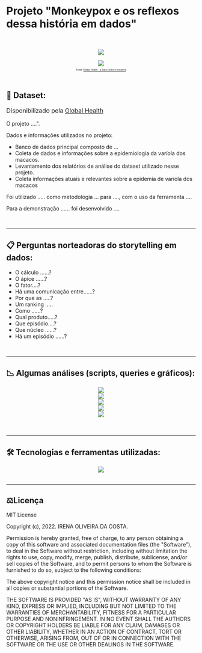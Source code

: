 # Projeto "Monkeypox e os reflexos dessa história em dados"
<br>
<p align="center">
<img src="http://img.shields.io/static/v1?label=STATUS&message=EM%20ANDAMENTO&color=GREEN&style=for-the-badge"/>
</p>

<div align="center">
<img src="https://github.com/irenacosta/monkeypoxPySpark/blob/main/confirmedmonkeypox.png" />
</div>
<p align="center" style="font-size: 6px">
Fonte: <a href="https://www.monkeypox.global.health/">Global Health - a Data Science Iniciative</a>
</p>
<br>



## 🔖 Dataset:

<p style="font-size: 16px">Disponibilizado pela <a href="https://www.monkeypox.global.health/">Global Health</a></p>
<p style="font-size: 14px">O projeto ....".</p>

<p style="font-size: 14px"> Dados e informações utilizados no projeto: 
<ul style="list-style: square;">
    <li>Banco de dados principal composto de ...
    <li>Coleta de dados e informações sobre a epidemiologia da varíola dos macacos.</li>
    <li>Levantamento dos relatórios de análise do dataset utilizado nesse projeto.</li>
    <li>Coleta informações atuais e relevantes sobre a epidemia de varíola dos macacos</li>    
</ul>

<p style="font-size: 14px">Foi utilizado ..... como metodologia ... para ...., com o uso da ferramenta ....</p>
<p style="font-size: 14px">Para a demonstração ...... foi desenvolvido ....</p>
<br>
<hr/>

## 📋 Perguntas norteadoras do storytelling em dados:

<ul style="list-style: square;">
    <li>O cálculo ......?</li>
    <li>O ápice ......?</li>
    <li>O fator....?</li>
    <li>Há uma comunicação entre......?</li>
    <li>Por que as .....?</li>
    <li>Um ranking .....</li>
    <li>Como ......?</li>
    <li>Qual produto.....?</li>
    <li>Que episódio....?</li>
    <li>Que núcleo ......?</li>
    <li>Há um episódio ......?</li>
</ul>

<br>
<hr/>

## 📉 Algumas análises (scripts, queries e gráficos):
<div align="center">
  <img src="assets/img/monkeypox1.png" />
</div>

<div align="center">
<img src="assets/img/monkeypox2.png" />
</div>

<div align="center">
<img src="assets/img/monkeypox3.png" />
</div>

<div align="center">
<img src="assets/img/monkeypox4.png" />
</div>

<div align="center">
<img src="assets/img/monkeypox5.png" />
</div>

<br>
<br>
<hr/>

## 🛠️ Tecnologias e ferramentas utilizadas:

<div align="center">
    
   <img src="assets/img/techs.png" />

</div>

<br>
<hr/>

## ⚖️Licença
MIT License

Copyright (c), 2022. IRENA OLIVEIRA DA COSTA.

Permission is hereby granted, free of charge, to any person obtaining a copy of this software and associated documentation files (the "Software"), to deal
in the Software without restriction, including without limitation the rights to use, copy, modify, merge, publish, distribute, sublicense, and/or sell
copies of the Software, and to permit persons to whom the Software is furnished to do so, subject to the following conditions:

The above copyright notice and this permission notice shall be included in all copies or substantial portions of the Software.

THE SOFTWARE IS PROVIDED "AS IS", WITHOUT WARRANTY OF ANY KIND, EXPRESS OR IMPLIED, INCLUDING BUT NOT LIMITED TO THE WARRANTIES OF MERCHANTABILITY,
FITNESS FOR A PARTICULAR PURPOSE AND NONINFRINGEMENT. IN NO EVENT SHALL THE AUTHORS OR COPYRIGHT HOLDERS BE LIABLE FOR ANY CLAIM, DAMAGES OR OTHER
LIABILITY, WHETHER IN AN ACTION OF CONTRACT, TORT OR OTHERWISE, ARISING FROM, OUT OF OR IN CONNECTION WITH THE SOFTWARE OR THE USE OR OTHER DEALINGS IN THE
SOFTWARE.

<br>

